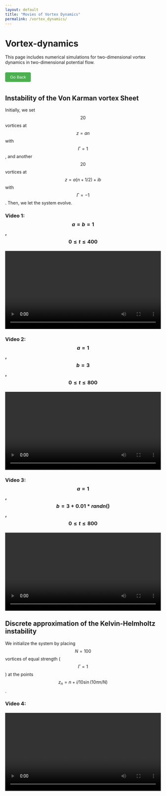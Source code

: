 ```yaml
---
layout: default
title: "Movies of Vortex Dynamics"
permalink: /vortex_dynamics/
---
```


# Vortex-dynamics

This page includes numerical simulations for two-dimensional vortex dynamics in two-dimensional potential flow.

<button onclick="history.back()" style="margin: 10px 0; padding: 8px 16px; background-color: #4CAF50; color: white; border: none; border-radius: 4px; cursor: pointer;">Go Back</button>

## Instability of the Von Karman vortex Sheet

Initially, we set $$20$$ vortices at $$z=an$$ with $$\Gamma=1$$, and another $$20$$ vortices at $$z=a(n+1/2)+ib$$ with $$\Gamma=-1$$. Then, we let the system evolve.

### Video 1: $$a=b=1$$, $$0\leqslant t\leqslant 400$$
<div style="display: flex; justify-content: center; align-items: center; margin-top: 20px;">
    <video width="800" controls>
      <source src="/Courses/Fluid_Dynamics/vortex_animation.mp4" type="video/mp4">
      Your browser does not support the video tag.
    </video>
</div>

### Video 2: $$a=1$$, $$b=3$$, $$0\leqslant t\leqslant 800$$
<div style="display: flex; justify-content: center; align-items: center; margin-top: 20px;">
    <video width="800" controls>
      <source src="/Courses/Fluid_Dynamics/vortex_animation_1.mp4" type="video/mp4">
      Your browser does not support the video tag.
    </video>
</div>

### Video 3: $$a=1$$, $$b=3+0.01*randn()$$, $$0\leqslant t\leqslant 800$$
<div style="display: flex; justify-content: center; align-items: center; margin-top: 20px;">
    <video width="800" controls>
      <source src="/Courses/Fluid_Dynamics/vortex_animation_2.mp4" type="video/mp4">
      Your browser does not support the video tag.
    </video>
</div>

## Discrete approximation of the Kelvin-Helmholtz instability

We initialize the system by placing $$N = 100$$ vortices of equal strength ($$\Gamma=1$$) at the points $$z_n = n+i/10\sin(10\pi n/N)$$.

### Video 4: 
<div style="display: flex; justify-content: center; align-items: center; margin-top: 20px;">
    <video width="800" controls>
      <source src="/Courses/Fluid_Dynamics/vortex_animation_3.mp4" type="video/mp4">
      Your browser does not support the video tag.
    </video>
</div>


